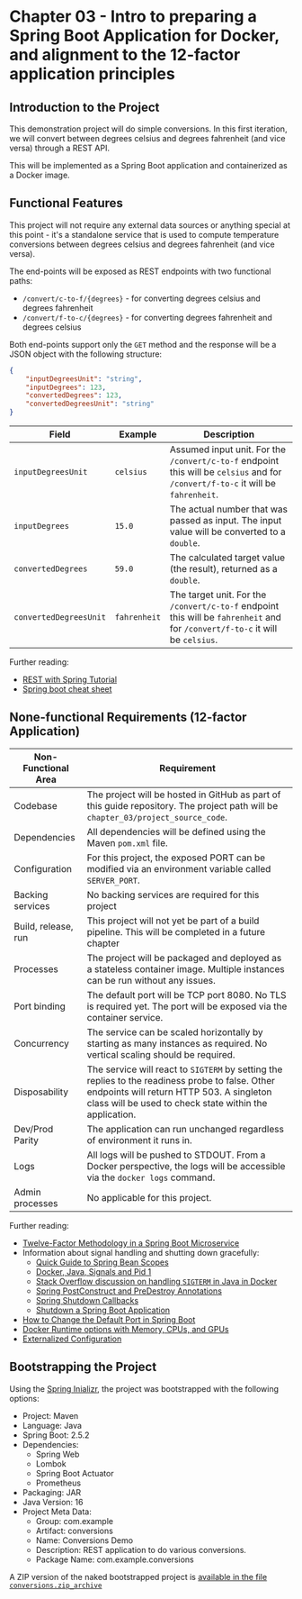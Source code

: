 # Chapter 03 - Intro to preparing a Spring Boot Application for Docker, and alignment to the 12-factor application principles

## Introduction to the Project

This demonstration project will do simple conversions. In this first iteration, we will convert between degrees celsius and degrees fahrenheit (and vice versa) through a REST API.

This will be implemented as a Spring Boot application and containerized as a Docker image.

## Functional Features

This project will not require any external data sources or anything special at this point - it's a standalone service that is used to compute temperature conversions between degrees celsius and degrees fahrenheit (and vice versa).

The end-points will be exposed as REST endpoints with two functional paths:

* `/convert/c-to-f/{degrees}` - for converting degrees celsius and degrees fahrenheit
* `/convert/f-to-c/{degrees}` - for converting degrees fahrenheit and degrees celsius

Both end-points support only the `GET` method and the response will be a JSON object with the following structure:

```json
{
    "inputDegreesUnit": "string",
    "inputDegrees": 123,
    "convertedDegrees": 123,
    "convertedDegreesUnit": "string"
}
```

| Field                  | Example      | Description |
|------------------------|--------------|-------------|
| `inputDegreesUnit`     | `celsius`    | Assumed input unit. For the `/convert/c-to-f` endpoint this will be `celsius` and for `/convert/f-to-c` it will be `fahrenheit`. |
| `inputDegrees`         | `15.0`       | The actual number that was passed as input. The input value will be converted to a `double`.                                     |
| `convertedDegrees`     | `59.0`       | The calculated target value (the result), returned as a `double`.                                                                |
| `convertedDegreesUnit` | `fahrenheit` | The target unit. For the `/convert/c-to-f` endpoint this will be `fahrenheit` and for `/convert/f-to-c` it will be `celsius`.    |

Further reading:

* [REST with Spring Tutorial](https://www.baeldung.com/rest-with-spring-series)
* [Spring boot cheat sheet](https://www.javagists.com/spring-boot-cheatsheet)

## None-functional Requirements (12-factor Application)

| Non-Functional Area | Requirement                                                                                                                                                                                             |
|---------------------|---------------------------------------------------------------------------------------------------------------------------------------------------------------------------------------------------------|
| Codebase            | The project will be hosted in GitHub as part of this guide repository. The project path will be `chapter_03/project_source_code`.                                                                       |
| Dependencies        | All dependencies will be defined using the Maven `pom.xml` file.                                                                                                                                        |
| Configuration       | For this project, the exposed PORT can be modified via an environment variable called `SERVER_PORT`.                                                                                                    |
| Backing services    | No backing services are required for this project                                                                                                                                                       |
| Build, release, run | This project will not yet be part of a build pipeline. This will be completed in a future chapter                                                                                                       |
| Processes           | The project will be packaged and deployed as a stateless container image. Multiple instances can be run without any issues.                                                                             |
| Port binding        | The default port will be TCP port 8080. No TLS is required yet. The port will be exposed via the container service.                                                                                     |
| Concurrency         | The service can be scaled horizontally by starting as many instances as required. No vertical scaling should be required.                                                                               |
| Disposability       | The service will react to `SIGTERM` by setting the replies to the readiness probe to false. Other endpoints will return HTTP 503. A singleton class will be used to check state within the application. |
| Dev/Prod Parity     | The application can run unchanged regardless of environment it runs in.                                                                                                                                 |
| Logs                | All logs will be pushed to STDOUT. From a Docker perspective, the logs will be accessible via the `docker logs` command.                                                                                |
| Admin processes     | No applicable for this project.                                                                                                                                                                         |

Further reading:

* [Twelve-Factor Methodology in a Spring Boot Microservice](https://www.baeldung.com/spring-boot-12-factor)
* Information about signal handling and shutting down gracefully:
  * [Quick Guide to Spring Bean Scopes](https://www.baeldung.com/spring-bean-scopes)
  * [Docker, Java, Signals and Pid 1](https://blog.no42.org/code/docker-java-signals-pid1/)
  * [Stack Overflow discussion on handling `SIGTERM` in Java in Docker](https://stackoverflow.com/questions/31836498/sigterm-not-received-by-java-process-using-docker-stop-and-the-official-java-i)
  * [Spring PostConstruct and PreDestroy Annotations](https://www.baeldung.com/spring-postconstruct-predestroy)
  * [Spring Shutdown Callbacks](https://www.baeldung.com/spring-shutdown-callbacks)
  * [Shutdown a Spring Boot Application](https://www.baeldung.com/spring-boot-shutdown)
* [How to Change the Default Port in Spring Boot](https://www.baeldung.com/spring-boot-change-port)
* [Docker Runtime options with Memory, CPUs, and GPUs](https://docs.docker.com/config/containers/resource_constraints/)
* [Externalized Configuration](https://docs.spring.io/spring-boot/docs/1.5.6.RELEASE/reference/html/boot-features-external-config.html)

## Bootstrapping the Project

Using the [Spring Inializr](https://start.spring.io/), the project was bootstrapped with the following options:

* Project: Maven
* Language: Java
* Spring Boot: 2.5.2
* Dependencies:
  * Spring Web
  * Lombok
  * Spring Boot Actuator
  * Prometheus
* Packaging: JAR
* Java Version: 16
* Project Meta Data:
  * Group: com.example
  * Artifact: conversions
  * Name: Conversions Demo
  * Description: REST application to do various conversions.
  * Package Name: com.example.conversions

A ZIP version of the naked bootstrapped project is [available in the file `conversions.zip_archive`](conversions.zip_archive)


